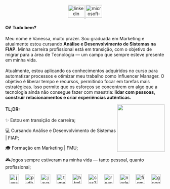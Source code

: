 <br clear="both">
<div align="center">
  <a href="https://www.linkedin.com/in/vanessayukari/" target="_blank">
    <img src="https://raw.githubusercontent.com/maurodesouza/profile-readme-generator/master/src/assets/icons/social/linkedin/default.svg" width="52" height="40" alt="linkedin logo"  />
  </a><a href="mailto:vaneyukari@outlook.com" target="_blank">
    <img src="https://raw.githubusercontent.com/maurodesouza/profile-readme-generator/master/src/assets/icons/social/microsoft-outlook/default.svg" width="52" height="40" alt="microsoft-outlook logo"  />
  </a>
</div>
<h4 align="left">Oi! Tudo bem?</h4>
<p align="left">Meu nome é Vanessa, muito prazer. Sou graduada em Marketing e atualmente estou cursando <b>Análise e Desenvolvimento de Sistemas na FIAP</b>. Minha carreira profissional está em transição, com o objetivo de migrar para a área de Tecnologia — um campo que sempre esteve presente em minha vida.<br><br>Atualmente, estou aplicando os conhecimentos adquiridos no curso para automatizar processos e otimizar meu trabalho como Influencer Manager. O objetivo é liberar tempo e recursos, permitindo focar em tarefas mais estratégicas. Isso permite que os esforços se concentrem em algo que a tecnologia ainda não consegue fazer com maestria: <b>lidar com pessoas, construir relacionamentos e criar experiências autênticas.</b></p>
<img align="right" height="150" src="https://static.wikia.nocookie.net/fd999b7f-eccc-49ff-a0a4-2e990ca6e479/scale-to-width/755"  />
<h4>TL;DR:</h4>
<p>✨ Estou em transição de carreira;</p>
<p>💻 Cursando Análise e Desenvolvimento de Sistemas | FIAP;</p>
<p>🎓 Formação em Marketing | FMU;</p>
<p>🎮Jogos sempre estiveram na minha vida — tanto pessoal, quanto profissional;</p>

<div align="center">
  <img src="https://cdn.jsdelivr.net/gh/devicons/devicon/icons/java/java-original.svg" height="30" alt="java logo"  />
  <img width="12" />
  <img src="https://cdn.jsdelivr.net/gh/devicons/devicon/icons/python/python-original.svg" height="30" alt="python logo"  />
  <img width="12" />
  <img src="https://cdn.jsdelivr.net/gh/devicons/devicon/icons/javascript/javascript-original.svg" height="30" alt="javascript logo"  />
  <img width="12" />
  <img src="https://cdn.jsdelivr.net/gh/devicons/devicon/icons/typescript/typescript-original.svg" height="30" alt="typescript logo"  />
  <img width="12" />
  <img src="https://cdn.jsdelivr.net/gh/devicons/devicon/icons/html5/html5-original.svg" height="30" alt="html5 logo"  />
  <img width="12" />
  <img src="https://cdn.jsdelivr.net/gh/devicons/devicon/icons/css3/css3-original.svg" height="30" alt="css3 logo"  />
  <img width="12" />
  <img src="https://cdn.jsdelivr.net/gh/devicons/devicon/icons/react/react-original.svg" height="30" alt="react logo"  />
  <img width="12" />
  <img src="https://cdn.jsdelivr.net/gh/devicons/devicon/icons/nodejs/nodejs-original.svg" height="30" alt="nodejs logo"  />
  <img width="12" />
  <img src="https://cdn.jsdelivr.net/gh/devicons/devicon/icons/figma/figma-original.svg" height="30" alt="figma logo"  />
  <img width="12" />
  <img src="https://cdn.jsdelivr.net/gh/devicons/devicon/icons/google/google-original.svg" height="30" alt="google logo"  />
</div>


